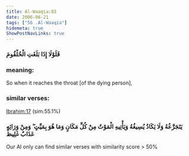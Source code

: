 ```yaml
---
title: Al-Waaqia:83
date: 2006-06-21
tags: ["56 .Al-Waaqia"]
hidemeta: true 
ShowPostNavLinks: true 
---
```

### فَلَوْلَا إِذَا بَلَغَتِ الْحُلْقُومَ
### meaning: 
So when it reaches the throat [of the dying person],
### similar verses: 

[Ibrahim:17](/14/17) (sim:55.1%)

### يَتَجَرَّعُهُ وَلَا يَكَادُ يُسِيغُهُ وَيَأْتِيهِ الْمَوْتُ مِنْ كُلِّ مَكَانٍ وَمَا هُوَ بِمَيِّتٍ ۖ وَمِنْ وَرَائِهِ عَذَابٌ غَلِيظٌ

Our AI only can find similar verses with similarity score > 50% 



